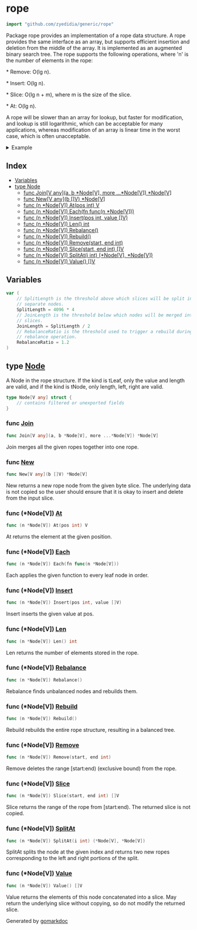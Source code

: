 <!-- Code generated by gomarkdoc. DO NOT EDIT -->

# rope

```go
import "github.com/zyedidia/generic/rope"
```

Package rope provides an implementation of a rope data structure. A rope provides the same interface as an array, but supports efficient insertion and deletion from the middle of the array. It is implemented as an augmented binary search tree. The rope supports the following operations, where 'n' is the number of elements in the rope:

\* Remove: O\(lg n\).

\* Insert: O\(lg n\).

\* Slice: O\(lg n \+ m\), where m is the size of the slice.

\* At: O\(lg n\).

A rope will be slower than an array for lookup, but faster for modification, and lookup is still logarithmic, which can be acceptable for many applications, whereas modification of an array is linear time in the worst case, which is often unacceptable.

<details><summary>Example</summary>
<p>

```go
package main

import (
	"fmt"

	"github.com/zyedidia/generic/rope"
)

func main() {
	r := rope.New[byte]([]byte("hello world"))

	fmt.Println(string(r.At(0)))

	r.Remove(6, r.Len())
	r.Insert(6, []byte("rope"))

	fmt.Println(string(r.Value()))
}
```

#### Output

```
h
hello rope
```

</p>
</details>

## Index

- [Variables](<#variables>)
- [type Node](<#type-node>)
  - [func Join[V any](a, b *Node[V], more ...*Node[V]) *Node[V]](<#func-join>)
  - [func New[V any](b []V) *Node[V]](<#func-new>)
  - [func (n *Node[V]) At(pos int) V](<#func-nodev-at>)
  - [func (n *Node[V]) Each(fn func(n *Node[V]))](<#func-nodev-each>)
  - [func (n *Node[V]) Insert(pos int, value []V)](<#func-nodev-insert>)
  - [func (n *Node[V]) Len() int](<#func-nodev-len>)
  - [func (n *Node[V]) Rebalance()](<#func-nodev-rebalance>)
  - [func (n *Node[V]) Rebuild()](<#func-nodev-rebuild>)
  - [func (n *Node[V]) Remove(start, end int)](<#func-nodev-remove>)
  - [func (n *Node[V]) Slice(start, end int) []V](<#func-nodev-slice>)
  - [func (n *Node[V]) SplitAt(i int) (*Node[V], *Node[V])](<#func-nodev-splitat>)
  - [func (n *Node[V]) Value() []V](<#func-nodev-value>)


## Variables

```go
var (
    // SplitLength is the threshold above which slices will be split into
    // separate nodes.
    SplitLength = 4096 * 4
    // JoinLength is the threshold below which nodes will be merged into
    // slices.
    JoinLength = SplitLength / 2
    // RebalanceRatio is the threshold used to trigger a rebuild during a
    // rebalance operation.
    RebalanceRatio = 1.2
)
```

## type [Node](<https://github.com/zyedidia/generic/blob/master/rope/rope.go#L45-L50>)

A Node in the rope structure. If the kind is tLeaf, only the value and length are valid, and if the kind is tNode, only length, left, right are valid.

```go
type Node[V any] struct {
    // contains filtered or unexported fields
}
```

### func [Join](<https://github.com/zyedidia/generic/blob/master/rope/rope.go#L222>)

```go
func Join[V any](a, b *Node[V], more ...*Node[V]) *Node[V]
```

Join merges all the given ropes together into one rope.

### func [New](<https://github.com/zyedidia/generic/blob/master/rope/rope.go#L55>)

```go
func New[V any](b []V) *Node[V]
```

New returns a new rope node from the given byte slice. The underlying data is not copied so the user should ensure that it is okay to insert and delete from the input slice.

### func \(\*Node\[V\]\) [At](<https://github.com/zyedidia/generic/blob/master/rope/rope.go#L185>)

```go
func (n *Node[V]) At(pos int) V
```

At returns the element at the given position.

### func \(\*Node\[V\]\) [Each](<https://github.com/zyedidia/generic/blob/master/rope/rope.go#L257>)

```go
func (n *Node[V]) Each(fn func(n *Node[V]))
```

Each applies the given function to every leaf node in order.

### func \(\*Node\[V\]\) [Insert](<https://github.com/zyedidia/generic/blob/master/rope/rope.go#L131>)

```go
func (n *Node[V]) Insert(pos int, value []V)
```

Insert inserts the given value at pos.

### func \(\*Node\[V\]\) [Len](<https://github.com/zyedidia/generic/blob/master/rope/rope.go#L66>)

```go
func (n *Node[V]) Len() int
```

Len returns the number of elements stored in the rope.

### func \(\*Node\[V\]\) [Rebalance](<https://github.com/zyedidia/generic/blob/master/rope/rope.go#L242>)

```go
func (n *Node[V]) Rebalance()
```

Rebalance finds unbalanced nodes and rebuilds them.

### func \(\*Node\[V\]\) [Rebuild](<https://github.com/zyedidia/generic/blob/master/rope/rope.go#L231>)

```go
func (n *Node[V]) Rebuild()
```

Rebuild rebuilds the entire rope structure, resulting in a balanced tree.

### func \(\*Node\[V\]\) [Remove](<https://github.com/zyedidia/generic/blob/master/rope/rope.go#L106>)

```go
func (n *Node[V]) Remove(start, end int)
```

Remove deletes the range \[start:end\) \(exclusive bound\) from the rope.

### func \(\*Node\[V\]\) [Slice](<https://github.com/zyedidia/generic/blob/master/rope/rope.go#L151>)

```go
func (n *Node[V]) Slice(start, end int) []V
```

Slice returns the range of the rope from \[start:end\). The returned slice is not copied.

### func \(\*Node\[V\]\) [SplitAt](<https://github.com/zyedidia/generic/blob/master/rope/rope.go#L192>)

```go
func (n *Node[V]) SplitAt(i int) (*Node[V], *Node[V])
```

SplitAt splits the node at the given index and returns two new ropes corresponding to the left and right portions of the split.

### func \(\*Node\[V\]\) [Value](<https://github.com/zyedidia/generic/blob/master/rope/rope.go#L95>)

```go
func (n *Node[V]) Value() []V
```

Value returns the elements of this node concatenated into a slice. May return the underlying slice without copying, so do not modify the returned slice.



Generated by [gomarkdoc](<https://github.com/princjef/gomarkdoc>)
